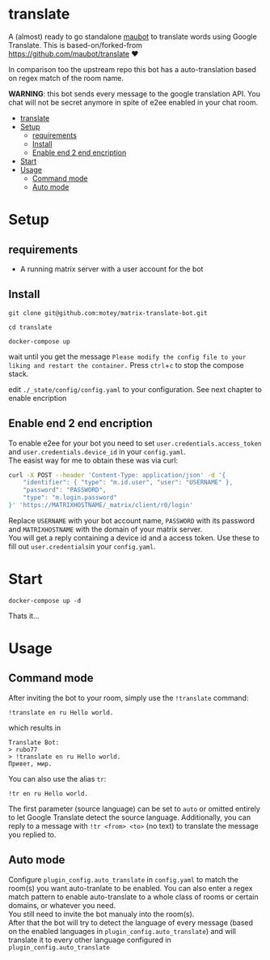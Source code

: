 # translate
A (almost) ready to go standalone [maubot](https://github.com/maubot/maubot) to translate words using Google Translate. This is based-on/forked-from https://github.com/maubot/translate ❤️

In comparison too the upstream repo this bot has a auto-translation based on regex match of the room name.

**WARNING**: this bot sends every message to the google translation API. You chat will not be secret anymore in spite of e2ee enabled in your chat room.


- [translate](#translate)
- [Setup](#setup)
  - [requirements](#requirements)
  - [Install](#install)
  - [Enable end 2 end encription](#enable-end-2-end-encription)
- [Start](#start)
- [Usage](#usage)
  - [Command mode](#command-mode)
  - [Auto mode](#auto-mode)

# Setup

## requirements

* A running matrix server with a user account for the bot

## Install

`git clone git@github.com:motey/matrix-translate-bot.git` 

`cd translate`

`docker-compose up`

wait until you get the message `Please modify the config file to your liking and restart the container.` Press `ctrl`+`c` to stop the compose stack.

edit `./_state/config/config.yaml` to your configuration. See next chapter to enable encription

## Enable end 2 end encription

To enable e2ee for your bot you need to set `user.credentials.access_token` and `user.credentials.device_id` in your `config.yaml`.  
The easist way for me to obtain these was via curl:


```bash
curl -X POST --header 'Content-Type: application/json' -d '{
    "identifier": { "type": "m.id.user", "user": "USERNAME" },
    "password": "PASSWORD",
    "type": "m.login.password"
}' 'https://MATRIXHOSTNAME/_matrix/client/r0/login'
```
Replace `USERNAME` with your bot account name, `PASSWORD` with its password and `MATRIXHOSTNAME` with the domain of your matrix server.  
You will get a reply containing a device id and a access token. Use these to fill out `user.credentials`in your `config.yaml`.  

# Start

`docker-compose up -d`

Thats it...


# Usage

## Command mode

After inviting the bot to your room, simply use the `!translate` command:

    !translate en ru Hello world.
    
which results in

    Translate Bot:
    > rubo77
    > !translate en ru Hello world.
    Привет, мир.

You can also use the alias `tr`:

    !tr en ru Hello world.

The first parameter (source language) can be set to `auto` or omitted entirely
to let Google Translate detect the source language. Additionally, you can reply
to a message with `!tr <from> <to>` (no text) to translate the message you
replied to.


## Auto mode

Configure `plugin_config.auto_translate` in `config.yaml` to match the room(s) you want auto-tranlate to be enabled. You can also enter a regex match pattern to enable auto-translate to a whole class of rooms or certain domains, or whatever you need.  
You still need to invite the bot manualy into the room(s).  
After that the bot will try to detect the language of every message (based on the enabled languages in `plugin_config.auto_translate`) and will translate it to every other language configured in `plugin_config.auto_translate`